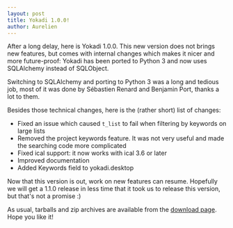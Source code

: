 ```yaml
---
layout: post
title: Yokadi 1.0.0!
author: Aurelien
---
```


After a long delay, here is Yokadi 1.0.0. This new version does not brings new features, but comes with internal changes which makes it nicer and more future-proof: Yokadi has been ported to Python 3 and now uses SQLAlchemy instead of SQLObject.

Switching to SQLAlchemy and porting to Python 3 was a long and tedious job, most of it was done by Sébastien Renard and Benjamin Port, thanks a lot to them.

Besides those technical changes, here is the (rather short) list of changes:

- Fixed an issue which caused `t_list` to fail when filtering by keywords on large lists
- Removed the project keywords feature. It was not very useful and made the searching code more complicated
- Fixed ical support: it now works with ical 3.6 or later
- Improved documentation
- Added Keywords field to yokadi.desktop

Now that this version is out, work on new features can resume. Hopefully we will get a 1.1.0 release in less time that it took us to release this version, but that's not a promise :)

As usual, tarballs and zip archives are available from the [download page](/download.html). Hope you like it!
